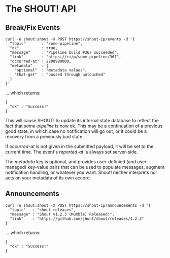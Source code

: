 # The SHOUT! API

## Break/Fix Events

```
curl -u shout:shout -X POST https://shout-ip/events -d '{
  "topic"       : "some-pipeline",
  "ok"          : true,
  "message"     : "Pipeline build #367 succeeded",
  "link"        : "https://ci/p/some-pipeline/367",
  "occurred-at" : 2208990000,
  "metadata"    : {
    "optional"  : "metadata values",
    "that-get"  : "passed through untouched"
  }
}'
```

... which returns:

```
{
  "ok" : "Success!"
}
```

This will cause SHOUT! to update its internal state database to
reflect the fact that _some-pipeline_ is now ok.  This may be a
continuation of a previous good state, in which case no
notification will go out, or it could be a recovery from a
previously bad state.

If _occurred-at_ is not given in the submitted payload, it will be
set to the current time.  The event's _reported-at_ is always set
server-side.

The _metadata_ key is optional, and provides user-definied (and
user-managed) key-value pairs that can be used to populate
messages, augment notification handling, or whatever you want.
Shout! neither interprets nor acts on your metadata of its own
accord.

## Announcements

```
curl -u shout:shout -X POST https://shout-ip/announcements -d '{
  "topic"   : "shout-releases",
  "message" : "Shout v1.2.3 (Mumble) Released!",
  "link"    : "https://github.com/jhunt/shout/releases/1.2.3"
}
```

... which returns:

```
{
  "ok" : "Success!"
}
```
